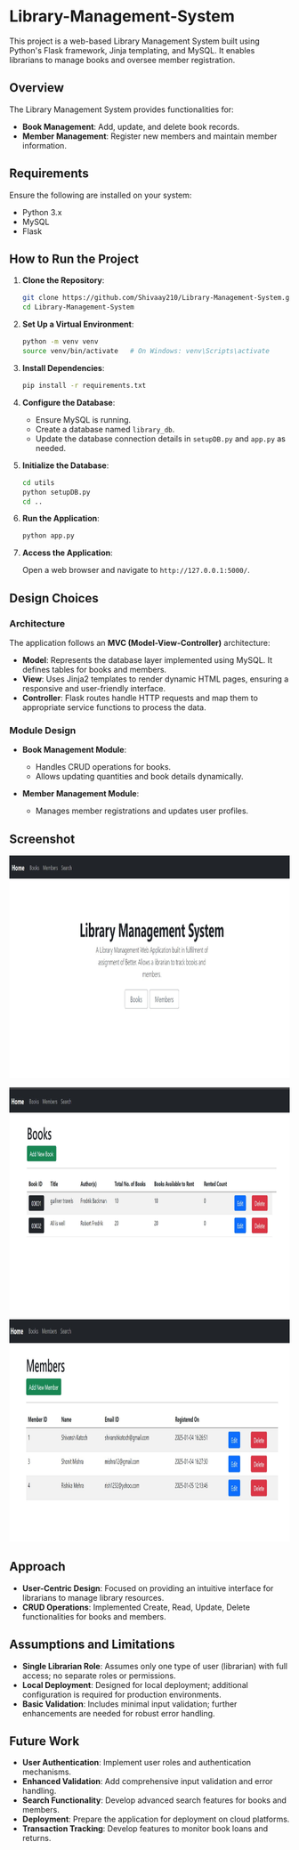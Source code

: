 # Library-Management-System

This project is a web-based Library Management System built using Python's Flask framework, Jinja templating, and MySQL. It enables librarians to manage books and oversee member registration.

## Overview

The Library Management System provides functionalities for:

- **Book Management**: Add, update, and delete book records.
- **Member Management**: Register new members and maintain member information.

## Requirements

Ensure the following are installed on your system:

- Python 3.x
- MySQL
- Flask

## How to Run the Project

1. **Clone the Repository**:

   ```bash
   git clone https://github.com/Shivaay210/Library-Management-System.git
   cd Library-Management-System
   ```

2. **Set Up a Virtual Environment**:

   ```bash
   python -m venv venv
   source venv/bin/activate   # On Windows: venv\Scripts\activate
   ```

3. **Install Dependencies**:

   ```bash
   pip install -r requirements.txt
   ```

4. **Configure the Database**:

   - Ensure MySQL is running.
   - Create a database named `library_db`.
   - Update the database connection details in `setupDB.py` and `app.py` as needed.

5. **Initialize the Database**:

   ```bash
   cd utils
   python setupDB.py
   cd ..
   ```

6. **Run the Application**:

   ```bash
   python app.py
   ```

7. **Access the Application**:

   Open a web browser and navigate to `http://127.0.0.1:5000/`.

## Design Choices

### Architecture

The application follows an **MVC (Model-View-Controller)** architecture:
- **Model**: Represents the database layer implemented using MySQL. It defines tables for books and members.
- **View**: Uses Jinja2 templates to render dynamic HTML pages, ensuring a responsive and user-friendly interface.
- **Controller**: Flask routes handle HTTP requests and map them to appropriate service functions to process the data.

### Module Design

- **Book Management Module**:
  - Handles CRUD operations for books.
  - Allows updating quantities and book details dynamically.

- **Member Management Module**:
  - Manages member registrations and updates user profiles.

## Screenshot

<p align="center">
  <img src="https://github.com/Shivaay210/Library-Management-System/blob/main/Media/Home.jpg" alt="Library Management System Screenshot" width="800" height="400">
</p>

<p align="center">
  <img src="https://github.com/Shivaay210/Library-Management-System/blob/main/Media/Books.jpg" alt="Library Management System Screenshot" width="800" height="400">
</p>

<p align="center">
  <img src="https://github.com/Shivaay210/Library-Management-System/blob/main/Media/Members.jpg" alt="Library Management System Screenshot" width="800" height="400">
</p>


## Approach

- **User-Centric Design**: Focused on providing an intuitive interface for librarians to manage library resources.
- **CRUD Operations**: Implemented Create, Read, Update, Delete functionalities for books and members.

## Assumptions and Limitations

- **Single Librarian Role**: Assumes only one type of user (librarian) with full access; no separate roles or permissions.
- **Local Deployment**: Designed for local deployment; additional configuration is required for production environments.
- **Basic Validation**: Includes minimal input validation; further enhancements are needed for robust error handling.

## Future Work

- **User Authentication**: Implement user roles and authentication mechanisms.
- **Enhanced Validation**: Add comprehensive input validation and error handling.
- **Search Functionality**: Develop advanced search features for books and members.
- **Deployment**: Prepare the application for deployment on cloud platforms.
- **Transaction Tracking**: Develop features to monitor book loans and returns.



